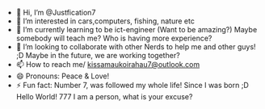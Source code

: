 - 👋 Hi, I’m @Justfication7
- 👀 I’m interested in cars,computers, fishing, nature etc
- 🌱 I’m currently learning to be ict-engineer (Want to be amazing?) Maybe somebody will teach me? Who is having more experience?
- 💞️ I’m looking to collaborate with other Nerds to help me and other guys! ;D Maybe in the future, we are working together? 
- 📫 How to reach me/ kissamaukoirahau7@outlook.com
- 😄 Pronouns: Peace & Love!
- ⚡ Fun fact: Number 7, was followed my whole life! Since I was born ;D 
Hello World! 777
I am a person, what is your excuse? 
